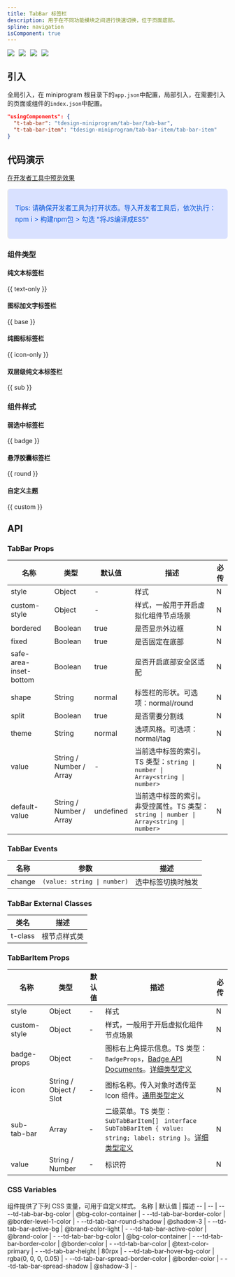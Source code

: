 ```yaml
---
title: TabBar 标签栏
description: 用于在不同功能模块之间进行快速切换，位于页面底部。
spline: navigation
isComponent: true
---
```


<span class="coverages-badge" style="margin-right: 10px"><img src="https://img.shields.io/badge/coverages%3A%20lines-70%25-red" /></span><span class="coverages-badge" style="margin-right: 10px"><img src="https://img.shields.io/badge/coverages%3A%20functions-90%25-blue" /></span><span class="coverages-badge" style="margin-right: 10px"><img src="https://img.shields.io/badge/coverages%3A%20statements-70%25-red" /></span><span class="coverages-badge" style="margin-right: 10px"><img src="https://img.shields.io/badge/coverages%3A%20branches-93%25-blue" /></span>
## 引入

全局引入，在 miniprogram 根目录下的`app.json`中配置，局部引入，在需要引入的页面或组件的`index.json`中配置。

```json
"usingComponents": {
  "t-tab-bar": "tdesign-miniprogram/tab-bar/tab-bar",
  "t-tab-bar-item": "tdesign-miniprogram/tab-bar-item/tab-bar-item"
}
```

## 代码演示

<a href="https://developers.weixin.qq.com/s/H0G5SdmU7HSh" title="在开发者工具中预览效果" target="_blank" rel="noopener noreferrer"> 在开发者工具中预览效果 </a>

<blockquote style="background-color: #d9e1ff; font-size: 15px; line-height: 26px;margin: 16px 0 0;padding: 16px; border-radius: 6px; color: #0052d9" >
<p>Tips: 请确保开发者工具为打开状态。导入开发者工具后，依次执行：npm i > 构建npm包 > 勾选 "将JS编译成ES5"</p>
</blockquote>


### 组件类型
#### 纯文本标签栏

{{ text-only }}

#### 图标加文字标签栏

{{ base }}

#### 纯图标标签栏

{{ icon-only }}

#### 双层级纯文本标签栏

{{ sub }}

### 组件样式

#### 弱选中标签栏

{{ badge }}

#### 悬浮胶囊标签栏

{{ round }}

#### 自定义主题

{{ custom }}

## API

### TabBar Props

名称 | 类型 | 默认值 | 描述 | 必传
-- | -- | -- | -- | --
style | Object | - | 样式 | N
custom-style | Object | - | 样式，一般用于开启虚拟化组件节点场景 | N
bordered | Boolean | true | 是否显示外边框 | N
fixed | Boolean | true | 是否固定在底部 | N
safe-area-inset-bottom | Boolean | true | 是否开启底部安全区适配 | N
shape | String | normal | 标签栏的形状。可选项：normal/round | N
split | Boolean | true | 是否需要分割线 | N
theme | String | normal | 选项风格。可选项：normal/tag | N
value | String / Number / Array | - | 当前选中标签的索引。TS 类型：`string \| number \| Array<string \| number>` | N
default-value | String / Number / Array | undefined | 当前选中标签的索引。非受控属性。TS 类型：`string \| number \| Array<string \| number>` | N

### TabBar Events

名称 | 参数 | 描述
-- | -- | --
change | `(value: string \| number)` | 选中标签切换时触发

### TabBar External Classes

类名 | 描述
-- | --
t-class | 根节点样式类


### TabBarItem Props

名称 | 类型 | 默认值 | 描述 | 必传
-- | -- | -- | -- | --
style | Object | - | 样式 | N
custom-style | Object | - | 样式，一般用于开启虚拟化组件节点场景 | N
badge-props | Object | - | 图标右上角提示信息。TS 类型：`BadgeProps`，[Badge API Documents](./badge?tab=api)。[详细类型定义](https://github.com/Tencent/tdesign-miniprogram/tree/develop/packages/components/tab-bar-item/type.ts) | N
icon | String / Object / Slot | - | 图标名称。传入对象时透传至 Icon 组件。[通用类型定义](https://github.com/Tencent/tdesign-miniprogram/blob/develop/packages/components/common/common.ts) | N
sub-tab-bar | Array | - | 二级菜单。TS 类型：`SubTabBarItem[] ` `interface SubTabBarItem { value: string; label: string }`。[详细类型定义](https://github.com/Tencent/tdesign-miniprogram/tree/develop/packages/components/tab-bar-item/type.ts) | N
value | String / Number | - | 标识符 | N

### CSS Variables

组件提供了下列 CSS 变量，可用于自定义样式。
名称 | 默认值 | 描述 
-- | -- | --
--td-tab-bar-bg-color | @bg-color-container | - 
--td-tab-bar-border-color | @border-level-1-color | - 
--td-tab-bar-round-shadow | @shadow-3 | - 
--td-tab-bar-active-bg | @brand-color-light | - 
--td-tab-bar-active-color | @brand-color | - 
--td-tab-bar-bg-color | @bg-color-container | - 
--td-tab-bar-border-color | @border-color | - 
--td-tab-bar-color | @text-color-primary | - 
--td-tab-bar-height | 80rpx | - 
--td-tab-bar-hover-bg-color | rgba(0, 0, 0, 0.05) | - 
--td-tab-bar-spread-border-color | @border-color | - 
--td-tab-bar-spread-shadow | @shadow-3 | -